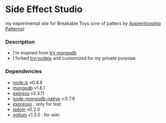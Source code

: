 Side Effect Studio
====================

my experimental site for Breakable Toys (one of patters by [Apprenticeship Patterns](http://apprenticeship-patterns.labs.oreilly.com/))

### Description
- I'm inspired from [try mongodb](http://try.mongodb.org/)
- I forked [try-nodejs](https://github.com/neerajdotname/try-nodejs) and customized for my private purpose.

### Dependencies
- [node.js](http://nodejs.org) v0.4.8
- [mongodb](http://www.mongodb.org/) v1.8.1
- [express](https://github.com/visionmedia/expresso) v2.3.11
- [node-mongodb-native](https://github.com/christkv/node-mongodb-native) v.0.7.9
- [expresso](https://github.com/visionmedia/expresso) : only for test
- [jsdom](https://github.com/tmpvar/jsdom) v0.2.0
- [gollum](https://github.com/github/gollum) v1.3.0 : for wiki

